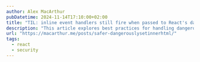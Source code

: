 ```yaml
---
author: Alex MacArthur
pubDatetime: 2024-11-14T17:10:00+02:00
title: "TIL: inline event handlers still fire when passed to React's dangerouslySetInnerHTML"
description: "This article explores best practices for handling dangerouslySetInnerHTML in React, a method used to insert HTML directly into components. While it's powerful, improper use can lead to security vulnerabilities like XSS attacks. The post highlights ways to improve security when using this feature, ensuring safer HTML handling in React applications."
url: "https://macarthur.me/posts/safer-dangerouslysetinnerhtml/"
tags:
  - react
  - security
---
```

